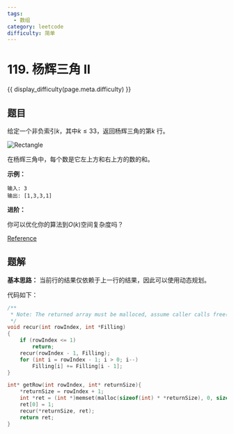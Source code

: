 ```yaml
---
tags:
  - 数组
category: leetcode
difficulty: 简单
---
```


# 119. 杨辉三角 II

{{ display_difficulty(page.meta.difficulty) }}

## 题目

给定一个非负索引$k$，其中$k\leq33$，返回杨辉三角的第$k$ 行。

![Rectangle](https://upload.wikimedia.org/wikipedia/commons/0/0d/PascalTriangleAnimated2.gif)

在杨辉三角中，每个数是它左上方和右上方的数的和。

**示例：**
```
输入: 3
输出: [1,3,3,1]
```
**进阶：**

你可以优化你的算法到$O(k)$空间复杂度吗？

[Reference](https://leetcode-cn.com/problems/pascals-triangle-ii/)

## 题解

**基本思路：** 当前行的结果仅依赖于上一行的结果，因此可以使用动态规划。

代码如下：

```c
/**
 * Note: The returned array must be malloced, assume caller calls free().
 */
void recur(int rowIndex, int *Filling)
{
    if (rowIndex <= 1)
        return;
    recur(rowIndex - 1, Filling);
    for (int i = rowIndex - 1; i > 0; i--)
        Filling[i] += Filling[i - 1];
}

int* getRow(int rowIndex, int* returnSize){
    *returnSize = rowIndex + 1;
    int *ret = (int *)memset(malloc(sizeof(int) * *returnSize), 0, sizeof(int) * *returnSize);
    ret[0] = 1;
    recur(*returnSize, ret);
    return ret;
}
```